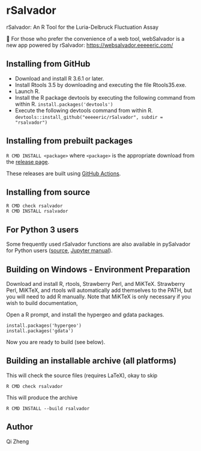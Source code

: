 rSalvador
=========

rSalvador: An R Tool for the Luria-Delbruck Fluctuation Assay

📣 For those who prefer the convenience of a web tool, webSalvador is a new app powered by rSalvador: https://websalvador.eeeeeric.com/

Installing from GitHub
----------------------

- Download and install R 3.6.1 or later.
- Install Rtools 3.5 by downloading and executing the file Rtools35.exe.
- Launch R.
- Install the R package devtools by executing the following command from within R.
```install.packages('devtools')```
- Execute the following devtools command from within R.
```devtools::install_github("eeeeeric/rSalvador", subdir = "rsalvador")```

Installing from prebuilt packages
---------------------------------
`R CMD INSTALL <package>` where `<package>` is the appropriate download from
the [release page](https://github.com/eeeeeric/rSalvador/releases).

These releases are built using [GitHub Actions](.github/workflows/build.yml).

Installing from source
----------------------
```
R CMD check rsalvador
R CMD INSTALL rsalvador
```

For Python 3 users
------------------
Some frequently used rSalvador functions are also available in pySalvador for Python users ([source](./pysalvador/pysalvador.py), [Jupyter manual](./pysalvador/userManual.ipynb)).

Building on Windows - Environment Preparation
---------------------------------------------
Download and install R, rtools, Strawberry Perl, and MiKTeX. Strawberry Perl,
MiKTeX, and rtools will automatically add themselves to the PATH, but you will
need to add R manually. Note that MiKTeX is only necessary if you wish to build
documentation,

Open a R prompt, and install the hypergeo and gdata packages.
```
install.packages('hypergeo')
install.packages('gdata')
```

Now you are ready to build (see below).

Building an installable archive (all platforms)
-----------------------------------------------
This will check the source files (requires LaTeX), okay to skip
```
R CMD check rsalvador
```

This will produce the archive
```
R CMD INSTALL --build rsalvador
```

Author
------
Qi Zheng
